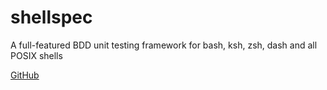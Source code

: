 # shellspec

A full-featured BDD unit testing framework for bash, ksh, zsh, dash and all POSIX shells

[GitHub](https://github.com/shellspec/shellspec)
